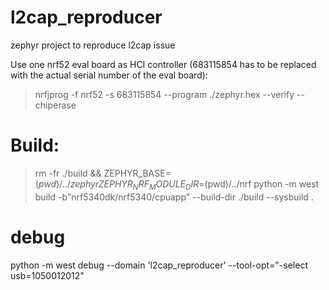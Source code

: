 # l2cap_reproducer
zephyr project to reproduce l2cap issue


Use one nrf52 eval board as HCI controller (683115854 has to be replaced with the actual serial number of the eval board):
> nrfjprog -f nrf52 -s 683115854 --program ./zephyr.hex --verify --chiperase

# Build:
> rm -fr ./build && ZEPHYR_BASE=$(pwd)/../zephyr ZEPHYR_NRF_MODULE_DIR=$(pwd)/../nrf python -m west build  -b"nrf5340dk/nrf5340/cpuapp" --build-dir ./build --sysbuild  .

# debug
python -m west debug --domain 'l2cap_reproducer' --tool-opt="-select usb=1050012012"